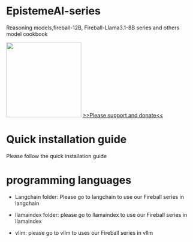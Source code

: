 # EpistemeAI-series
Reasoning models,fireball-12B, Fireball-Llama3.1-8B series and others model cookbook

<img src="https://huggingface.co/EpistemeAI/Fireball-Mistral-Nemo-Base-2407-v1-DPO2/resolve/main/fireball.JPG" width="200"/>
<a href="https://ko-fi.com/epistemeai">>>Please support and donate<<</a>

# Quick installation guide
Please follow the quick installation guide 

# programming languages

- Langchain folder: Please go to langchain to use our Fireball series in langchain

- llamaindex folder: please go to llamaindex to use our Fireball series in llamaindex

- vllm: please go to vllm to uses our Fireball series in vllm



